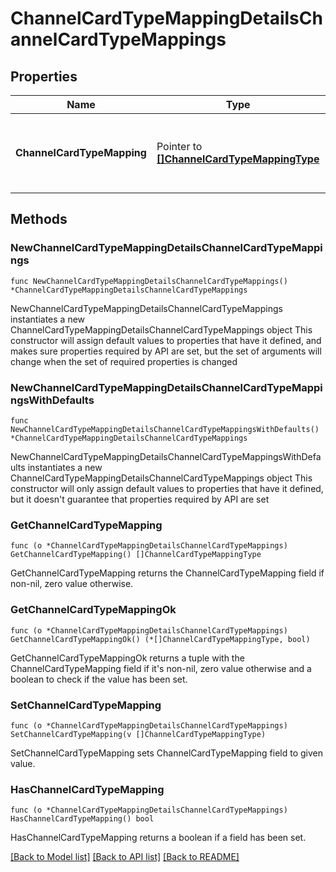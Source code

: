 # ChannelCardTypeMappingDetailsChannelCardTypeMappings

## Properties

Name | Type | Description | Notes
------------ | ------------- | ------------- | -------------
**ChannelCardTypeMapping** | Pointer to [**[]ChannelCardTypeMappingType**](ChannelCardTypeMappingType.md) | Channel-hotel card type mapping and its details. | [optional] 

## Methods

### NewChannelCardTypeMappingDetailsChannelCardTypeMappings

`func NewChannelCardTypeMappingDetailsChannelCardTypeMappings() *ChannelCardTypeMappingDetailsChannelCardTypeMappings`

NewChannelCardTypeMappingDetailsChannelCardTypeMappings instantiates a new ChannelCardTypeMappingDetailsChannelCardTypeMappings object
This constructor will assign default values to properties that have it defined,
and makes sure properties required by API are set, but the set of arguments
will change when the set of required properties is changed

### NewChannelCardTypeMappingDetailsChannelCardTypeMappingsWithDefaults

`func NewChannelCardTypeMappingDetailsChannelCardTypeMappingsWithDefaults() *ChannelCardTypeMappingDetailsChannelCardTypeMappings`

NewChannelCardTypeMappingDetailsChannelCardTypeMappingsWithDefaults instantiates a new ChannelCardTypeMappingDetailsChannelCardTypeMappings object
This constructor will only assign default values to properties that have it defined,
but it doesn't guarantee that properties required by API are set

### GetChannelCardTypeMapping

`func (o *ChannelCardTypeMappingDetailsChannelCardTypeMappings) GetChannelCardTypeMapping() []ChannelCardTypeMappingType`

GetChannelCardTypeMapping returns the ChannelCardTypeMapping field if non-nil, zero value otherwise.

### GetChannelCardTypeMappingOk

`func (o *ChannelCardTypeMappingDetailsChannelCardTypeMappings) GetChannelCardTypeMappingOk() (*[]ChannelCardTypeMappingType, bool)`

GetChannelCardTypeMappingOk returns a tuple with the ChannelCardTypeMapping field if it's non-nil, zero value otherwise
and a boolean to check if the value has been set.

### SetChannelCardTypeMapping

`func (o *ChannelCardTypeMappingDetailsChannelCardTypeMappings) SetChannelCardTypeMapping(v []ChannelCardTypeMappingType)`

SetChannelCardTypeMapping sets ChannelCardTypeMapping field to given value.

### HasChannelCardTypeMapping

`func (o *ChannelCardTypeMappingDetailsChannelCardTypeMappings) HasChannelCardTypeMapping() bool`

HasChannelCardTypeMapping returns a boolean if a field has been set.


[[Back to Model list]](../README.md#documentation-for-models) [[Back to API list]](../README.md#documentation-for-api-endpoints) [[Back to README]](../README.md)


